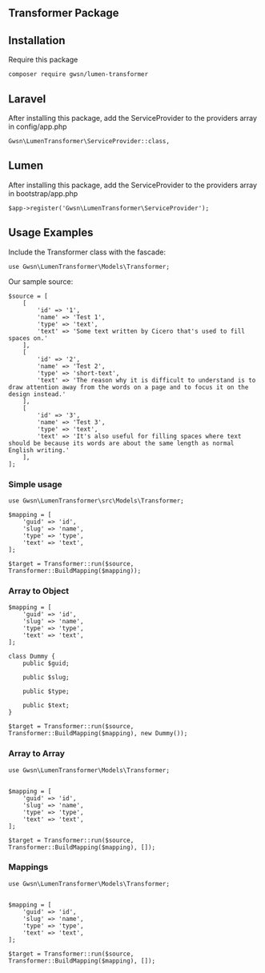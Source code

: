 ## Transformer Package

## Installation

Require this package
```
composer require gwsn/lumen-transformer
```

## Laravel
After installing this package, add the ServiceProvider to the providers array in config/app.php
```
Gwsn\LumenTransformer\ServiceProvider::class,
```


## Lumen
After installing this package, add the ServiceProvider to the providers array in bootstrap/app.php
```
$app->register('Gwsn\LumenTransformer\ServiceProvider');
```


## Usage Examples
Include the Transformer class with the fascade:

`use Gwsn\LumenTransformer\Models\Transformer;`

Our sample source:
```
$source = [
    [
        'id' => '1',
        'name' => 'Test 1',
        'type' => 'text',
        'text' => 'Some text written by Cicero that's used to fill spaces on.'
    ],
    [
        'id' => '2',
        'name' => 'Test 2',
        'type' => 'short-text',
        'text' => 'The reason why it is difficult to understand is to draw attention away from the words on a page and to focus it on the design instead.'
    ],
    [
        'id' => '3',
        'name' => 'Test 3',
        'type' => 'text',
        'text' => 'It's also useful for filling spaces where text should be because its words are about the same length as normal English writing.'
    ],
];
```

### Simple usage
`use Gwsn\LumenTransformer\src\Models\Transformer;`

```
$mapping = [
    'guid' => 'id',
    'slug' => 'name',
    'type' => 'type',
    'text' => 'text',
];

$target = Transformer::run($source, Transformer::BuildMapping($mapping));
```


### Array to Object


```
$mapping = [
    'guid' => 'id',
    'slug' => 'name',
    'type' => 'type',
    'text' => 'text',
];

class Dummy {
    public $guid;

    public $slug;

    public $type;

    public $text;
}

$target = Transformer::run($source, Transformer::BuildMapping($mapping), new Dummy());
```

### Array to Array
`use Gwsn\LumenTransformer\Models\Transformer;`

```

$mapping = [
    'guid' => 'id',
    'slug' => 'name',
    'type' => 'type',
    'text' => 'text',
];

$target = Transformer::run($source, Transformer::BuildMapping($mapping), []);
```


### Mappings

`use Gwsn\LumenTransformer\Models\Transformer;`

```

$mapping = [
    'guid' => 'id',
    'slug' => 'name',
    'type' => 'type',
    'text' => 'text',
];

$target = Transformer::run($source, Transformer::BuildMapping($mapping), []);
```
